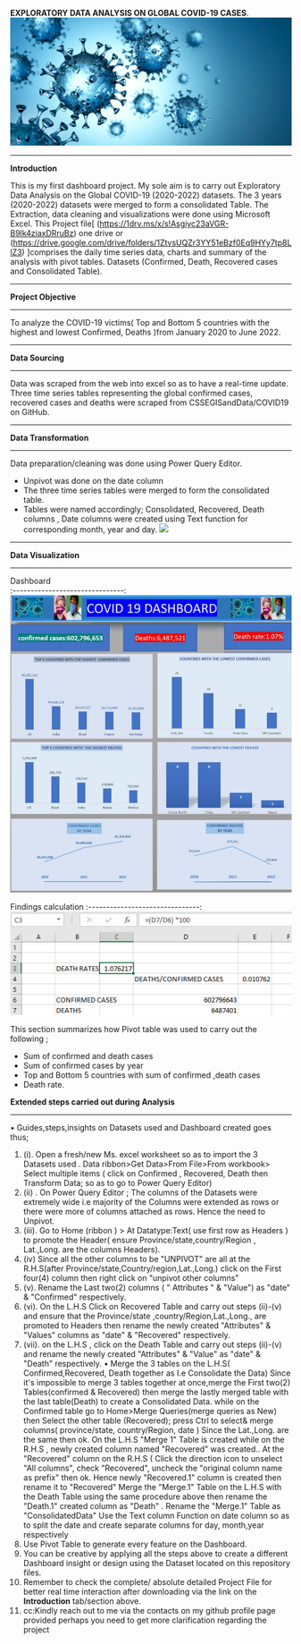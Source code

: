 **EXPLORATORY DATA ANALYSIS ON  GLOBAL COVID-19 CASES**.
![](covid19.jpg)
***
**Introduction**

This is my first dashboard project. My sole aim is to carry out Exploratory Data Analysis on the Global COVID-19 (2020-2022) datasets. The 3 years (2020-2022) datasets were merged to form a consolidated Table. The Extraction, data cleaning and visualizations were done using Microsoft Excel. This Project file[ (https://1drv.ms/x/s!Asgiyc23aVGR-B9lk4ziaxDRruBz) one drive or   (https://drive.google.com/drive/folders/1ZtvsUQZr3YY51eBzf0Eq9HYy7tp8LlZ3) ]comprises the daily time series data, charts and summary of the analysis with pivot tables.
Datasets (Confirmed, Death, Recovered cases and Consolidated Table).

***
 **Project Objective**
 ***
To analyze the COVID-19 victims( Top and Bottom 5 countries with the highest and lowest Confirmed, Deaths )from January 2020 to June 2022.
***
**Data Sourcing**
***

Data was scraped from the web into excel so as to have a real-time update.
Three time series tables representing the global confirmed cases, recovered cases and deaths were scraped from   CSSEGISandData/COVID19 on GitHub.
***
**Data Transformation**
***
Data preparation/cleaning was done using Power Query Editor.
- Unpivot was done on the date column
- The three time series tables were merged to form the consolidated table.
- Tables were named accordingly; Consolidated, Recovered, Death columns , Date columns were created using Text function for corresponding month, year and day. 
![](dashboardcovid19.jpg)
***
**Data Visualization**
***
Dashboard                         
:-------------------------------:
![](coviddashboard.jpg) 

 Findings calculation
 :-------------------------------:
![](covidfindings.png)

This section summarizes how Pivot table was used to carry out the following ;
- Sum of confirmed and death cases
- Sum of confirmed cases by year 
- Top and Bottom 5 countries with sum of confirmed ,death cases
- Death rate.

**Extended steps carried out during Analysis**
***
 
•	Guides,steps,insights on Datasets used and Dashboard created goes thus; 
1. (i). Open a fresh/new Ms. excel worksheet so as to import the 3 Datasets used . Data ribbon>Get Data>From File>From workbook> Select multiple items ( click on Confirmed , Recovered, Death then Transform Data; so as to go to Power Query Editor) 
2. (ii) . On Power Query Editor ; The columns of the Datasets were extremely wide i.e majority of the Columns were extended as rows or there were more of columns attached as rows. Hence the need to Unpivot. 
3. (iii). Go to Home (ribbon ) > At Datatype:Text( use first row as Headers ) to promote the Header( ensure Province/state,country/Region , Lat.,Long. are the columns Headers). 
4. 	(iv) Since all the other columns to be "UNPIVOT" are all at the R.H.S(after Province/state,Country/region,Lat.,Long.) click on the First four(4) column then right click on "unpivot other columns" 
5. (v). Rename the Last two(2) columns ( " Attributes " & "Value") as "date" & "Confirmed" respectively.
6. (vi). On the L.H.S Click on Recovered Table and carry out steps (ii)-(v) and ensure that the Province/state ,country/Region,Lat.,Long., are promoted to Headers then rename the newly created "Attributes" & "Values" columns as "date" & "Recovered" respectively. 
7. (vii). on the L.H.S , click on the Death Table and carry out steps (ii)-(v) and rename the newly created "Attributes" & "Value" as "date" & "Death" respectively. 
•	Merge the 3 tables on the L.H.S( Confirmed,Recovered, Death together as I.e Consolidate the Data) Since it's impossible to merge 3 tables together at once,merge the First two(2) Tables(confirmed & Recovered) then merge the lastly merged table with the last table(Death) to create a Consolidated Data. while on the Confirmed table go to Home>Merge Queries(merge queries as New) then Select the other table (Recovered); press Ctrl to select& merge columns( province/state, country/Region, date ) Since the Lat.,Long. are the same then ok. On the L.H.S "Merge 1" Table is created while on the R.H.S , newly created column named "Recovered" was created.. At the "Recovered" column on the R.H.S ( Click the direction icon to unselect "All columns", check "Recovered", uncheck the "original column name as prefix" then ok. Hence newly "Recovered.1" column is created then rename it to "Recovered" Merge the "Merge.1" Table on the L.H.S with the Death Table using the same procedure above then rename the "Death.1" created column as "Death" . Rename the "Merge.1" Table as "ConsolidatedData" Use the Text column Function on date column so as to split the date and create separate columns for day, month,year respectively 
8. Use Pivot Table to generate every feature on the Dashboard.
9. You can be creative by applying all the steps above to create a different Dashboard insight or design using the Dataset located on this repository files.
10. Remember to check the complete/ absolute detailed Project File for better real time interaction after downloading via the link on the **Introduction** tab/section above.
11. cc:Kindly reach out to me via the contacts on my github profile page provided perhaps you need to get more clarification regarding the project


